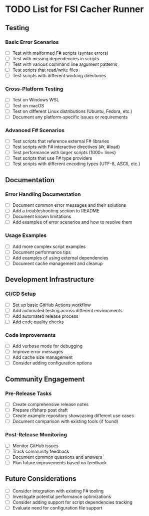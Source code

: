 # TODO List for FSI Cacher Runner

## Testing

### Basic Error Scenarios
- [ ] Test with malformed F# scripts (syntax errors)
- [ ] Test with missing dependencies in scripts
- [ ] Test with various command line argument patterns
- [ ] Test scripts that read/write files
- [ ] Test scripts with different working directories

### Cross-Platform Testing
- [ ] Test on Windows WSL
- [ ] Test on macOS
- [ ] Test on different Linux distributions (Ubuntu, Fedora, etc.)
- [ ] Document any platform-specific issues or requirements

### Advanced F# Scenarios
- [ ] Test scripts that reference external F# libraries
- [ ] Test scripts with F# interactive directives (#r, #load)
- [ ] Test performance with larger scripts (1000+ lines)
- [ ] Test scripts that use F# type providers
- [ ] Test scripts with different encoding types (UTF-8, ASCII, etc.)

## Documentation

### Error Handling Documentation
- [ ] Document common error messages and their solutions
- [ ] Add a troubleshooting section to README
- [ ] Document known limitations
- [ ] Add examples of error scenarios and how to resolve them

### Usage Examples
- [ ] Add more complex script examples
- [ ] Document performance tips
- [ ] Add examples of using external dependencies
- [ ] Document cache management and cleanup

## Development Infrastructure

### CI/CD Setup
- [ ] Set up basic GitHub Actions workflow
- [ ] Add automated testing across different environments
- [ ] Add automated release process
- [ ] Add code quality checks

### Code Improvements
- [ ] Add verbose mode for debugging
- [ ] Improve error messages
- [ ] Add cache size management
- [ ] Consider adding configuration options

## Community Engagement

### Pre-Release Tasks
- [ ] Create comprehensive release notes
- [ ] Prepare r/fsharp post draft
- [ ] Create example repository showcasing different use cases
- [ ] Document comparison with existing tools (if found)

### Post-Release Monitoring
- [ ] Monitor GitHub issues
- [ ] Track community feedback
- [ ] Document common questions and answers
- [ ] Plan future improvements based on feedback

## Future Considerations
- [ ] Consider integration with existing F# tooling
- [ ] Investigate potential performance optimizations
- [ ] Consider adding support for script dependencies tracking
- [ ] Evaluate need for configuration file support
